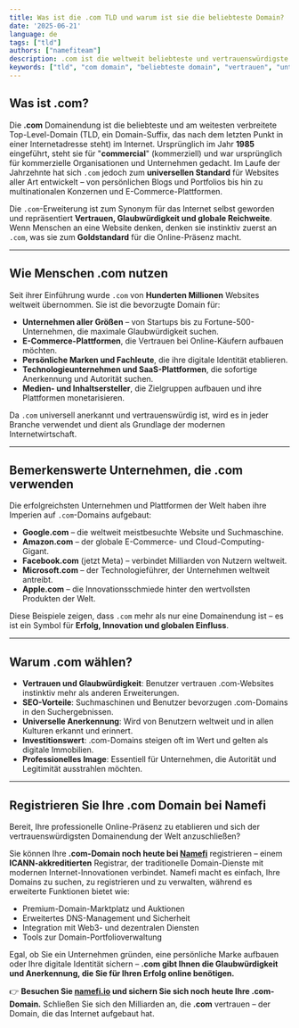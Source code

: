 ```yaml
---
title: Was ist die .com TLD und warum ist sie die beliebteste Domain?
date: '2025-06-21'
language: de
tags: ["tld"]
authors: ["namefiteam"]
description: .com ist die weltweit beliebteste und vertrauenswürdigste Domainendung. Erfahren Sie mehr über ihre Geschichte, Vorteile und warum sie die erste Wahl für Unternehmen weltweit bleibt.
keywords: ["tld", "com domain", "beliebteste domain", "vertrauen", "unternehmensdomain", "online identität"]
---
```



## **Was ist .com?**

Die **.com** Domainendung ist die beliebteste und am weitesten verbreitete Top-Level-Domain (TLD, ein Domain-Suffix, das nach dem letzten Punkt in einer Internetadresse steht) im Internet. Ursprünglich im Jahr **1985** eingeführt, steht sie für "**commercial**" (kommerziell) und war ursprünglich für kommerzielle Organisationen und Unternehmen gedacht. Im Laufe der Jahrzehnte hat sich `.com` jedoch zum **universellen Standard** für Websites aller Art entwickelt – von persönlichen Blogs und Portfolios bis hin zu multinationalen Konzernen und E-Commerce-Plattformen.

Die `.com`-Erweiterung ist zum Synonym für das Internet selbst geworden und repräsentiert **Vertrauen, Glaubwürdigkeit und globale Reichweite**. Wenn Menschen an eine Website denken, denken sie instinktiv zuerst an `.com`, was sie zum **Goldstandard** für die Online-Präsenz macht.

---

## **Wie Menschen .com nutzen**

Seit ihrer Einführung wurde `.com` von **Hunderten Millionen** Websites weltweit übernommen. Sie ist die bevorzugte Domain für:

*   **Unternehmen aller Größen** – von Startups bis zu Fortune-500-Unternehmen, die maximale Glaubwürdigkeit suchen.
*   **E-Commerce-Plattformen**, die Vertrauen bei Online-Käufern aufbauen möchten.
*   **Persönliche Marken und Fachleute**, die ihre digitale Identität etablieren.
*   **Technologieunternehmen und SaaS-Plattformen**, die sofortige Anerkennung und Autorität suchen.
*   **Medien- und Inhaltsersteller**, die Zielgruppen aufbauen und ihre Plattformen monetarisieren.

Da `.com` universell anerkannt und vertrauenswürdig ist, wird es in jeder Branche verwendet und dient als Grundlage der modernen Internetwirtschaft.

---

## **Bemerkenswerte Unternehmen, die .com verwenden**

Die erfolgreichsten Unternehmen und Plattformen der Welt haben ihre Imperien auf `.com`-Domains aufgebaut:

*   **Google.com** – die weltweit meistbesuchte Website und Suchmaschine.
*   **Amazon.com** – der globale E-Commerce- und Cloud-Computing-Gigant.
*   **Facebook.com** (jetzt Meta) – verbindet Milliarden von Nutzern weltweit.
*   **Microsoft.com** – der Technologieführer, der Unternehmen weltweit antreibt.
*   **Apple.com** – die Innovationsschmiede hinter den wertvollsten Produkten der Welt.

Diese Beispiele zeigen, dass `.com` mehr als nur eine Domainendung ist – es ist ein Symbol für **Erfolg, Innovation und globalen Einfluss**.

---

## **Warum .com wählen?**

*   **Vertrauen und Glaubwürdigkeit**: Benutzer vertrauen .com-Websites instinktiv mehr als anderen Erweiterungen.
*   **SEO-Vorteile**: Suchmaschinen und Benutzer bevorzugen .com-Domains in den Suchergebnissen.
*   **Universelle Anerkennung**: Wird von Benutzern weltweit und in allen Kulturen erkannt und erinnert.
*   **Investitionswert**: .com-Domains steigen oft im Wert und gelten als digitale Immobilien.
*   **Professionelles Image**: Essentiell für Unternehmen, die Autorität und Legitimität ausstrahlen möchten.

---

## **Registrieren Sie Ihre .com Domain bei Namefi**

Bereit, Ihre professionelle Online-Präsenz zu etablieren und sich der vertrauenswürdigsten Domainendung der Welt anzuschließen?

Sie können Ihre **.com-Domain noch heute bei [Namefi](https://namefi.io)** registrieren – einem **ICANN-akkreditierten** Registrar, der traditionelle Domain-Dienste mit modernen Internet-Innovationen verbindet. Namefi macht es einfach, Ihre Domains zu suchen, zu registrieren und zu verwalten, während es erweiterte Funktionen bietet wie:

*   Premium-Domain-Marktplatz und Auktionen
*   Erweitertes DNS-Management und Sicherheit
*   Integration mit Web3- und dezentralen Diensten
*   Tools zur Domain-Portfolioverwaltung

Egal, ob Sie ein Unternehmen gründen, eine persönliche Marke aufbauen oder Ihre digitale Identität sichern – **.com gibt Ihnen die Glaubwürdigkeit und Anerkennung, die Sie für Ihren Erfolg online benötigen.**

👉 **Besuchen Sie [namefi.io](https://namefi.io) und sichern Sie sich noch heute Ihre .com-Domain.**
Schließen Sie sich den Milliarden an, die **.com** vertrauen – der Domain, die das Internet aufgebaut hat.